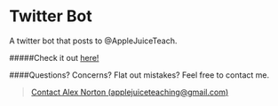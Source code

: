 Twitter Bot
===========

A twitter bot that posts to @AppleJuiceTeach.

#####Check it out [here!](https://twitter.com/AppleJuiceTeach)




####Questions?  Concerns?  Flat out mistakes?  Feel free to contact me.

> [Contact Alex Norton (applejuiceteaching@gmail.com)](mailto:applejuiceteaching@gmail.com)